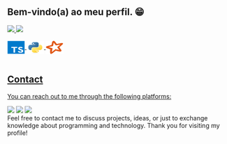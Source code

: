 ## Bem-vindo(a) ao meu perfil. 😁

 <div>
   <a href="https://github.com/MvJr98">
   <img height="180em" src="https://github-readme-stats.vercel.app/api?username=MvJr98&show_icons=true&theme=tokyonight&include_all_commits=true&count_private=true"/>
   <img height="180em" src="https://github-readme-stats.vercel.app/api/top-langs/?username=MvJr98&layout=compact&langs_count=6&theme=tokyonight"/>
</div>
    
<div style="display: inline_block"><br>
  <!-- <img align="center" alt="CSS" height="30" width="40" src="https://raw.githubusercontent.com/devicons/devicon/master/icons/css3/css3-original.svg">
  <img align="center" alt="HTML" height="30" width="40" src="https://raw.githubusercontent.com/devicons/devicon/master/icons/html5/html5-original.svg">
  <img align="center" alt="Js" height="30" width="40" src="https://raw.githubusercontent.com/devicons/devicon/master/icons/javascript/javascript-plain.svg"> -->
  <img align="center" alt="Ts" height="30" width="40" src="https://github.com/devicons/devicon/blob/master/icons/typescript/typescript-original.svg">
  <img align="center" alt="Ts" height="30" width="40" src="https://github.com/devicons/devicon/blob/master/icons/python/python-original.svg">
  <img align="center" alt="Ts" height="30" width="40" src="https://github.com/devicons/devicon/blob/master/icons/apachespark/apachespark-original.svg">
 
</div>

<br>


 ## Contact
 You can reach out to me through the following platforms:
<div> 
  <a href="" target="_blank"><img src="https://img.shields.io/badge/-Instagram-%23E4405F?style=for-the-badge&logo=instagram&logoColor=white" target="_blank"></a>
  <a href = "mailto:mvjr98@gmail.com"><img src="https://img.shields.io/badge/-Gmail-%23333?style=for-the-badge&logo=gmail&logoColor=white" target="_blank"></a>
  <a href="https://www.linkedin.com/in/mauro-veloso-60a935178/" target="_blank"><img src="https://img.shields.io/badge/-LinkedIn-%230077B5?style=for-the-badge&logo=linkedin&logoColor=white" target="_blank"></a>
</div>
Feel free to contact me to discuss projects, ideas, or just to exchange knowledge about programming and technology. Thank you for visiting my profile!
